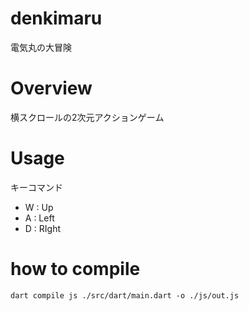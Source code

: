 # denkimaru
電気丸の大冒険

# Overview
横スクロールの2次元アクションゲーム

# Usage
キーコマンド
- W : Up
- A : Left
- D : RIght

# how to compile
```
dart compile js ./src/dart/main.dart -o ./js/out.js
```
